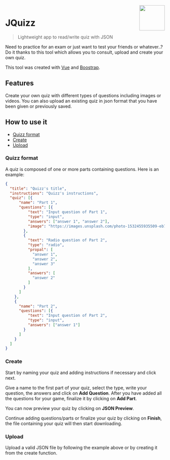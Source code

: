 <img src="https://emojipedia-us.s3.amazonaws.com/thumbs/240/mozilla/36/memo_1f4dd.png" align="right" width="80">

# JQuizz
> Lightweight app to read/write quiz with JSON

Need to practice for an exam or just want to test your friends or whatever..? Do it thanks to this tool which allows you to consult, upload and create your own quiz.

This tool was created with [Vue](https://vuejs.org/) and [Boostrap](https://getbootstrap.com/).

## Features
Create your own quiz with different types of questions including images or videos. 
You can also upload an existing quiz in json format that you have been given or previously saved. 

## How to use it 
- [Quizz format](#format)
- [Create](#create)
- [Upload](#upload)

### <a id="format"/> Quizz format
A quiz is composed of one or more parts containing questions. Here is an example:
```json
{
  "title": "Quizz's title",
  "instructions": "Quizz's instructions",
  "quiz": [{
      "name": "Part 1",
      "questions": [{
          "text": "Input question of Part 1",
          "type": "input",
          "answers": ["answer 1", "answer 2"],
          "image": "https://images.unsplash.com/photo-1532455935509-eb76842cee50?ixlib=rb-0.3.5&ixid=eyJhcHBfaWQiOjEyMDd9&s=91b5904019e2c1448a0609eba936ef81&auto=format&fit=crop&w=2251&q=80"
        },
        {
          "text": "Radio question of Part 2",
          "type": "radio",
          "propal": [
            "answer 1",
            "answer 2",
            "answer 3"
          ],
          "answers": [
            "answer 2"
          ]
        }
      ]
    },
    {
      "name": "Part 2",
      "questions": [{
          "text": "Input question of Part 2",
          "type": "input",
          "answers": ["answer 1"]
        }
      ]
    }
  ]
}

```

### <a id="create"/> Create
Start by naming your quiz and adding instructions if necessary and click next.

Give a name to the first part of your quiz, select the type, write your question, the answers and click on **Add Question**. After you have added all the questions for your game, finalize it by clicking on **Add Part**.

You can now preview your quiz by clicking on **JSON Preview**.

Continue adding questions/parts or finalize your quiz by clicking on **Finish**, the file containing your quiz will then start downloading.

### <a id="upload"/> Upload
Upload a valid JSON file by following the example above or by creating it from the create function.